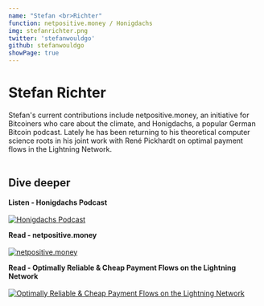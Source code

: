 ```yaml
---
name: "Stefan <br>Richter"
function: netpositive.money / Honigdachs
img: stefanrichter.png
twitter: 'stefanwouldgo'
github: stefanwouldgo
showPage: true
---
```


# Stefan Richter
 
Stefan's current contributions include netpositive.money, an initiative for Bitcoiners who care about the climate, and Honigdachs, a popular German Bitcoin podcast. Lately he has been returning to his theoretical computer science roots in his joint work with René Pickhardt on optimal payment flows in the Lightning Network.
<br><br>

## Dive deeper

<div class="grid grid-cols-1 md:grid-cols-2 gap-5">
<div class="p-3 my-2">

**Listen - Honigdachs Podcast** <br><br>
[ ![Honigdachs Podcast](/content/stefan_honigdachs.png)](https://coinspondent.de/honigdachs-der-bitcoin-podcast-aus-leipzig/)
</div>

<div class="p-3 my-2">

**Read - netpositive.money** <br><br>
[ ![netpositive.money](/content/stefan_netpositive.png)](https://netpositive.money/)
</div>

<div class="p-3 my-2">

**Read - Optimally Reliable & Cheap Payment Flows on the Lightning Network** <br><br>
[ ![Optimally Reliable & Cheap Payment Flows on the Lightning Network](/content/rene_reliable1.png)](https://arxiv.org/abs/2107.05322/)
</div>

</div>

<br>


